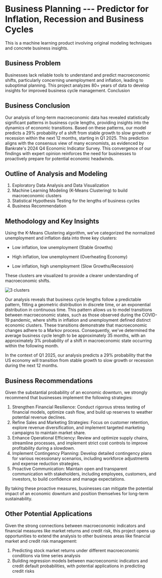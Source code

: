 # Business Planning --- Predictor for Inflation, Recession and Business Cycles

This is a machine learning product involving original modeling techniques and concrete business insights. 

## Business Problem

Businesses lack reliable tools to understand and predict macroeconomic shifts, particularly concerning unemployment and inflation, leading to suboptimal planning. This project analyzes 80+ years of data to develop insights for improved business cycle management.
Conclusion

## Business Conclusion
Our analysis of long-term macroeconomic data has revealed statistically significant patterns in business cycle lengths, providing insights into the dynamics of economic transitions. Based on these patterns, our model predicts a 29% probability of a shift from stable growth to slow growth or recession within the next 12 months, starting in Q1 2025. This prediction aligns with the consensus view of many economists, as evidenced by Bankrate's 2024 Q4 Economic Indicator Survey. This convergence of our findings with expert opinion reinforces the need for businesses to proactively prepare for potential economic headwinds.

## Outline of Analysis and Modeling 
1. Exploratory Data Analysis and Data Visualization
2. Machine Learning Modeling (K-Means Clustering) to build macroeconomic clusters
3. Statistical Hypothesis Testing for the lengths of business cycles
4. Business Recommendation

## Methodology and Key Insights

Using the K-Means Clustering algorithm, we’ve categorized the normalized unemployment and inflation data into three key clusters:

- Low inflation, low unemployment (Stable Growths)
    
- High inflation, low unemployment (Overheating Economy)
    
- Low inflation, high unemployment (Slow Growths/Recession)
    
These clusters are visualized to provide a clearer understanding of macroeconomic shifts.

![3 clusters](https://github.com/elainechowqz/Macroeconomics-and-Markets/blob/master/inflation_unemployment_3_clusters.png)

Our analysis reveals that business cycle lengths follow a predictable pattern, fitting a geometric distribution in discrete time, or an exponential distribution in continuous time. This pattern allows us to model transitions between macroeconomic states, such as those observed during the COVID-19 pandemic, where shifts in inflation and unemployment defined distinct economic clusters. These transitions demonstrate that macroeconomic changes adhere to a Markov process. Consequently, we've determined the average business cycle length to be approximately 35 months, with an approximately 3% probability of a shift in macroeconomic state occurring within the following month. 

In the context of Q1 2025, our analysis predicts a 29% probability that the US economy will transition from stable growth to slow growth or recession during the next 12 months. 

## Business Recommendations
Given the substantial probability of an economic downturn, we strongly recommend that businesses implement the following strategies:

1. Strengthen Financial Resilience: Conduct rigorous stress testing of financial models, optimize cash flow, and build up reserves to weather potential revenue declines.
2. Refine Sales and Marketing Strategies: Focus on customer retention, explore revenue diversification, and implement targeted marketing campaigns to maintain market share.
3. Enhance Operational Efficiency: Review and optimize supply chains, streamline processes, and implement strict cost controls to improve profitability during a slowdown.
4. Implement Contingency Planning: Develop detailed contingency plans for various recessionary scenarios, including workforce adjustments and expense reduction strategies.
5. Proactive Communication: Maintain open and transparent communication with stakeholders, including employees, customers, and investors, to build confidence and manage expectations.

By taking these proactive measures, businesses can mitigate the potential impact of an economic downturn and position themselves for long-term sustainability.

## Other Potential Applications 
   
Given the strong connections between macroeconomic indicators and financial measures like market returns and credit risk, this project opens up opportunities to extend the analysis to other business areas like financial market and credit risk management:

1. Predicting stock market returns under different macroeconomic conditions via time series analysis 
2. Building regression models between macroeconomic indicators and credit default probabilities, with potential applications in predicting credit risks







